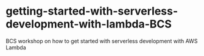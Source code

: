 # getting-started-with-serverless-development-with-lambda-BCS
BCS workshop on how to get started with serverless development with AWS Lambda
